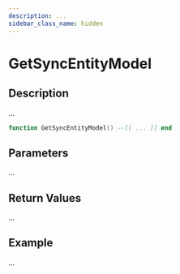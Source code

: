 ```yaml
---
description: ...
sidebar_class_name: hidden
---
```


# GetSyncEntityModel

## Description

...

```lua
function GetSyncEntityModel() --[[ ... ]] end
```

## Parameters

...

## Return Values

...

## Example

...

